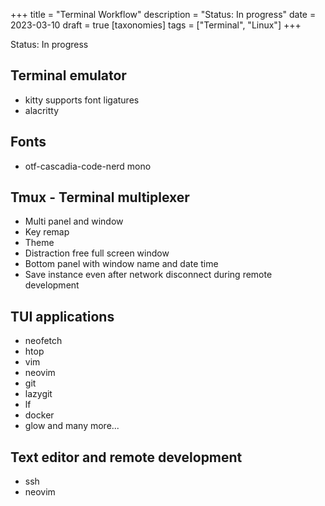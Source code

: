+++
title = "Terminal Workflow"
description = "Status: In progress"
date = 2023-03-10
draft = true
[taxonomies]
tags = ["Terminal", "Linux"]
+++

Status: In progress

## Terminal emulator

- kitty supports font ligatures
- alacritty

## Fonts

- otf-cascadia-code-nerd mono

## Tmux - Terminal multiplexer

- Multi panel and window
- Key remap
- Theme
- Distraction free full screen window
- Bottom panel with window name and date time
- Save instance even after network disconnect during remote development

## TUI applications

- neofetch
- htop
- vim
- neovim
- git
- lazygit
- lf
- docker
- glow and many more...

## Text editor and remote development

- ssh
- neovim

